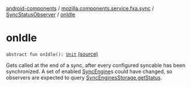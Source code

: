 [android-components](../../index.md) / [mozilla.components.service.fxa.sync](../index.md) / [SyncStatusObserver](index.md) / [onIdle](./on-idle.md)

# onIdle

`abstract fun onIdle(): `[`Unit`](https://kotlinlang.org/api/latest/jvm/stdlib/kotlin/-unit/index.html) [(source)](https://github.com/mozilla-mobile/android-components/blob/master/components/service/firefox-accounts/src/main/java/mozilla/components/service/fxa/sync/SyncManager.kt#L63)

Gets called at the end of a sync, after every configured syncable has been synchronized.
A set of enabled [SyncEngine](../../mozilla.components.service.fxa/-sync-engine/index.md)s could have changed, so observers are expected to query
[SyncEnginesStorage.getStatus](../../mozilla.components.service.fxa.manager/-sync-engines-storage/get-status.md).

